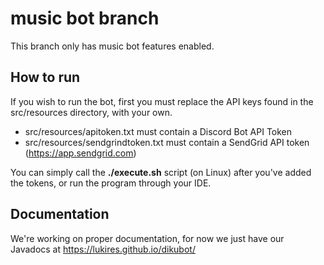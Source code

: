 # music bot branch

This branch only has music bot features enabled.

## How to run

If you wish to run the bot, first you must replace the API keys found in the src/resources directory, with your own.
- src/resources/apitoken.txt must contain a Discord Bot API Token
- src/resources/sendgrindtoken.txt must contain a SendGrid API token (https://app.sendgrid.com)

You can simply call the **./execute.sh** script (on Linux) after you've added the tokens, or run the program through your IDE.

## Documentation

We're working on proper documentation, for now we just have our Javadocs at https://lukires.github.io/dikubot/

